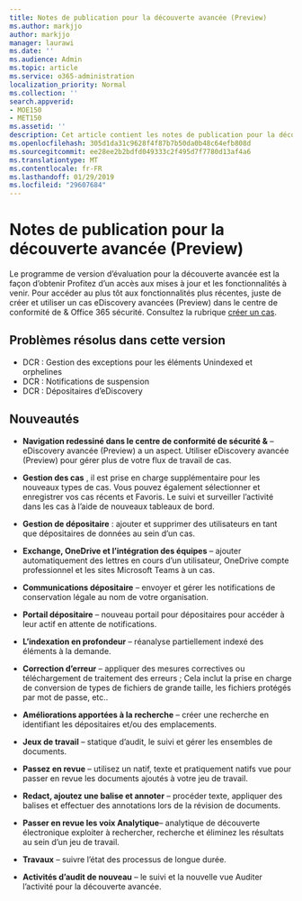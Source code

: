 ```yaml
---
title: Notes de publication pour la découverte avancée (Preview)
ms.author: markjjo
author: markjjo
manager: laurawi
ms.date: ''
ms.audience: Admin
ms.topic: article
ms.service: o365-administration
localization_priority: Normal
ms.collection: ''
search.appverid:
- MOE150
- MET150
ms.assetid: ''
description: Cet article contient les notes de publication pour la découverte avancée (Preview).
ms.openlocfilehash: 305d1da31c9628f4f87b7b50da0b48c64efb808d
ms.sourcegitcommit: ee28ee2b2bdfd049333c2f495d7f7780d13af4a6
ms.translationtype: MT
ms.contentlocale: fr-FR
ms.lasthandoff: 01/29/2019
ms.locfileid: "29607684"
---
```

# <a name="release-notes-for-advanced-ediscovery-preview"></a>Notes de publication pour la découverte avancée (Preview)

Le programme de version d’évaluation pour la découverte avancée est la façon d’obtenir Profitez d’un accès aux mises à jour et les fonctionnalités à venir. Pour accéder au plus tôt aux fonctionnalités plus récentes, juste de créer et utiliser un cas eDiscovery avancées (Preview) dans le centre de conformité de & Office 365 sécurité. Consultez la rubrique [créer un cas](create-new-ediscovery-case.md).

## <a name="issues-fixed-in-this-release"></a>Problèmes résolus dans cette version

- DCR : Gestion des exceptions pour les éléments Unindexed et orphelines
- DCR : Notifications de suspension
- DCR : Dépositaires d’eDiscovery

## <a name="whats-new"></a>Nouveautés

- **Navigation redessiné dans le centre de conformité de sécurité &** – eDiscovery avancée (Preview) a un aspect. Utiliser eDiscovery avancée (Preview) pour gérer plus de votre flux de travail de cas.

- **Gestion des cas** , il est prise en charge supplémentaire pour les nouveaux types de cas. Vous pouvez également sélectionner et enregistrer vos cas récents et Favoris. Le suivi et surveiller l’activité dans les cas à l’aide de nouveaux tableaux de bord.

- **Gestion de dépositaire** : ajouter et supprimer des utilisateurs en tant que dépositaires de données au sein d’un cas.

- **Exchange, OneDrive et l’intégration des équipes** – ajouter automatiquement des lettres en cours d’un utilisateur, OneDrive compte professionnel et les sites Microsoft Teams à un cas. 

- **Communications dépositaire** – envoyer et gérer les notifications de conservation légale au nom de votre organisation.

- **Portail dépositaire** – nouveau portail pour dépositaires pour accéder à leur actif en attente de notifications.

- **L’indexation en profondeur** – réanalyse partiellement indexé des éléments à la demande.

- **Correction d’erreur** – appliquer des mesures correctives ou téléchargement de traitement des erreurs ; Cela inclut la prise en charge de conversion de types de fichiers de grande taille, les fichiers protégés par mot de passe, etc.. 

- **Améliorations apportées à la recherche** – créer une recherche en identifiant les dépositaires et/ou des emplacements.

- **Jeux de travail** – statique d’audit, le suivi et gérer les ensembles de documents.

- **Passez en revue** – utilisez un natif, texte et pratiquement natifs vue pour passer en revue les documents ajoutés à votre jeu de travail.

- **Redact, ajoutez une balise et annoter** – procéder texte, appliquer des balises et effectuer des annotations lors de la révision de documents.
  
- **Passer en revue les voix Analytique**– analytique de découverte électronique exploiter à rechercher, recherche et éliminez les résultats au sein d’un jeu de travail.

- **Travaux** – suivre l’état des processus de longue durée.

- **Activités d’audit de nouveau** – le suivi et la nouvelle vue Auditer l’activité pour la découverte avancée.

